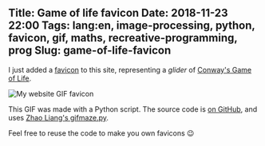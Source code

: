 Title: Game of life favicon
Date: 2018-11-23 22:00
Tags: lang:en, image-processing, python, favicon, gif, maths, recreative-programming, prog
Slug: game-of-life-favicon
---

I just added a [favicon](https://it.wikipedia.org/wiki/Favicon) to this site,
representing a _glider_ of [Conway's Game of Life](https://en.wikipedia.org/wiki/Conway%27s_Game_of_Life).

![My website GIF favicon](https://chezsoi.org/favicon.ico)

This GIF was made with a Python script.
The source code is [on GitHub](https://github.com/Lucas-C/dotfiles_and_notes/blob/master/languages/python/favicon.py),
and uses [Zhao Liang's gifmaze.py](https://github.com/neozhaoliang/pywonderland/blob/master/src/gifmaze/gifmaze.py).

Feel free to reuse the code to make you own favicons 😉

<style>
article img {
    transform: scale(8);
    image-rendering: optimizeSpeed;
    padding: 5rem;
}
</style>

